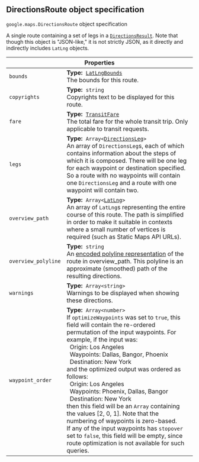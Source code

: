 <h2 id="DirectionsRoute"> DirectionsRoute object specification </h2><p>
<code><span itemprop="path">google.maps</span>.<span itemprop="name">DirectionsRoute</span></code>
object specification
</p><p>A single route containing a set of legs in a <code><a href="https://github.com/amenadiel/google-maps-documentation/blob/master/docs/DirectionsResult.md">DirectionsResult</a></code>. Note that though this object is "JSON-like," it is not strictly JSON, as it directly and indirectly includes <code>LatLng</code> objects.</p><div class="devsite-table-wrapper"><table class="properties responsive" summary="interface DirectionsRoute - Properties">
<thead>
<tr><th colspan="2">Properties</th>
</tr></thead>
<tbody>
<tr>
<td><code><span>bounds</span></code></td>
<td><div><strong>Type:</strong>&nbsp; <code><a href="https://github.com/amenadiel/google-maps-documentation/blob/master/docs/LatLngBounds.md">LatLngBounds</a></code></div>
<div class="desc">The bounds for this route.</div></td>
</tr>
<tr>
<td><code><span>copyrights</span></code></td>
<td><div><strong>Type:</strong>&nbsp; <code>string</code></div>
<div class="desc">Copyrights text to be displayed for this route.</div></td>
</tr>
<tr>
<td><code><span>fare</span></code></td>
<td><div><strong>Type:</strong>&nbsp; <code><a href="https://github.com/amenadiel/google-maps-documentation/blob/master/docs/TransitFare.md">TransitFare</a></code></div>
<div class="desc">The total fare for the whole transit trip. Only applicable to transit requests.</div></td>
</tr>
<tr>
<td><code><span>legs</span></code></td>
<td><div><strong>Type:</strong>&nbsp; <code>Array&lt;<a href="https://github.com/amenadiel/google-maps-documentation/blob/master/docs/DirectionsLeg.md">DirectionsLeg</a>&gt;</code></div>
<div class="desc">An array of <code>DirectionsLeg</code>s, each of which contains information about the steps of which it is composed. There will be one leg for each waypoint or destination specified. So a route with no waypoints will contain one <code>DirectionsLeg</code> and a route with one waypoint will contain two.</div></td>
</tr>
<tr>
<td><code><span>overview_path</span></code></td>
<td><div><strong>Type:</strong>&nbsp; <code>Array&lt;<a href="https://github.com/amenadiel/google-maps-documentation/blob/master/docs/LatLng.md">LatLng</a>&gt;</code></div>
<div class="desc">An array of <code>LatLng</code>s representing the entire course of this route. The path is simplified in order to make it suitable in contexts where a small number of vertices is required (such as Static Maps API URLs).</div></td>
</tr>
<tr>
<td><code><span>overview_polyline</span></code></td>
<td><div><strong>Type:</strong>&nbsp; <code>string</code></div>
<div class="desc">An <a href="https://developers.google.com/maps/documentation/utilities/polylinealgorithm">encoded polyline representation</a> of the route in overview_path. This polyline is an approximate (smoothed) path of the resulting directions.</div></td>
</tr>
<tr>
<td><code><span>warnings</span></code></td>
<td><div><strong>Type:</strong>&nbsp; <code>Array&lt;string&gt;</code></div>
<div class="desc">Warnings to be displayed when showing these directions.</div></td>
</tr>
<tr>
<td><code><span>waypoint_order</span></code></td>
<td><div><strong>Type:</strong>&nbsp; <code>Array&lt;number&gt;</code></div>
<div class="desc">If <code>optimizeWaypoints</code> was set to <code>true</code>, this field will contain the re-ordered permutation of the input waypoints. For example, if the input was:<br> &nbsp;&nbsp;Origin: Los Angeles<br> &nbsp;&nbsp;Waypoints: Dallas, Bangor, Phoenix<br> &nbsp;&nbsp;Destination: New York<br> and the optimized output was ordered as follows:<br> &nbsp;&nbsp;Origin: Los Angeles<br> &nbsp;&nbsp;Waypoints: Phoenix, Dallas, Bangor<br> &nbsp;&nbsp;Destination: New York<br> then this field will be an <code>Array</code> containing the values [2, 0, 1]. Note that the numbering of waypoints is zero-based.<br> If any of the input waypoints has <code>stopover</code> set to <code>false</code>, this field will be empty, since route optimization is not available for such queries.</div></td>
</tr>
</tbody>
</table></div>